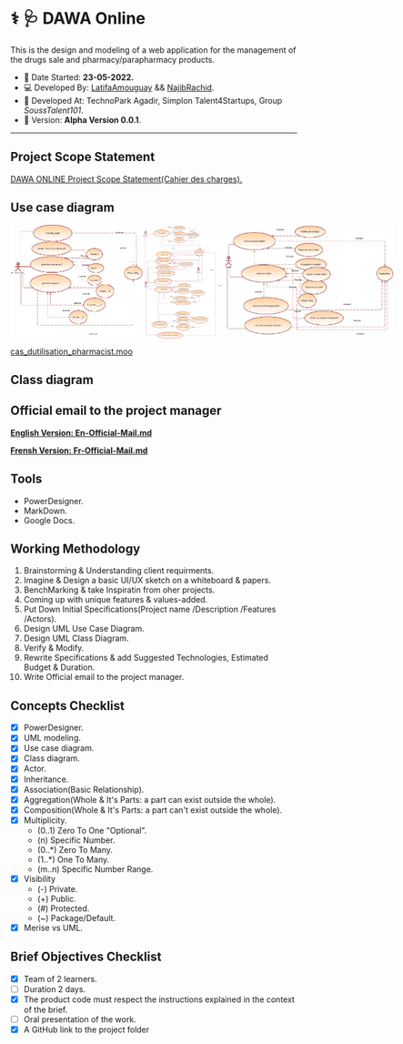# ⚕ :stethoscope:	DAWA Online
This is the design and modeling of a web application for the management of the drugs sale and pharmacy/parapharmacy products.

 - :date: Date Started: **23-05-2022.** 
 - :computer: Developed By: [LatifaAmouguay](https://github.com/LATIFADEV) && [NajibRachid](https://github.com/n4j1Br4ch1D).
 - :office: Developed At: TechnoPark Agadir, Simplon Talent4Startups, Group *SoussTalent101*.
 - :pushpin: Version: **Alpha Version 0.0.1**.

---

## Project Scope Statement


[DAWA ONLINE Project Scope Statement(Cahier des charges).](https://docs.google.com/document/d/178EekYXop8qBlup-9tgHHsHsoBnMRFVh21kGySCk4hU/edit?usp=sharing)

## Use case diagram

<div style="display:flex">
<img src="/brief3-uml/admin.png" height="200" width="300"/>
<img src="/brief3-uml/manager%26pharmacist.png" height="200" width="300"/>
<img src="/brief3-uml/client.png" height="200" width="300"/>
</div>

[cas_dutilisation_pharmacist.moo](/brief3-uml/cas_dutilisation_pharmacist.moo)

## Class diagram


## Official email to the project manager  

[**English Version: En-Official-Mail.md**](/brief3-uml/En-Official-Mail.md) 

[**Frensh Version: Fr-Official-Mail.md**](/brief3-uml/Fr-Official-Mail.md) 

## Tools

- PowerDesigner.
- MarkDown.
- Google Docs.

## Working Methodology
  
1. Brainstorming & Understanding client requirments.
2. Imagine & Design a basic UI/UX sketch on a whiteboard & papers.
3. BenchMarking & take Inspiratin from oher projects.
4. Coming up with unique features & values-added.
5. Put Down Initial Specifications(Project name /Description /Features /Actors).
6. Design UML Use Case Diagram.
7. Design UML Class Diagram.
8. Verify & Modify.
9. Rewrite Specifications & add Suggested Technologies, Estimated Budget & Duration.
10. Write Official email to the project manager.
  
## Concepts Checklist

- [X] PowerDesigner.
- [X] UML modeling.
- [X] Use case diagram.
- [X] Class diagram.
- [X] Actor.
- [X] Inheritance. 
- [X] Association(Basic Relationship).
- [X] Aggregation(Whole & It's Parts: a part can exist outside the whole).
- [X] Composition(Whole & It's Parts: a part can't exist outside the whole).
- [X] Multiplicity.
     - (0..1) Zero To One "Optional".
     - (n) Specific Number.
     - (0..*) Zero To Many.
     - (1..*) One To Many.
     - (m..n) Specific Number Range.
- [X] Visibility
     - (-) Private.
     - (+) Public.
     - (#) Protected.
     - (~) Package/Default.
- [X] Merise vs UML.

## Brief Objectives Checklist

- [X] Team of 2 learners.
- [ ] Duration 2 days.
- [X] The product code must respect the instructions explained in the context of the brief.
- [ ] Oral presentation of the work.
- [X] A GitHub link to the project folder
